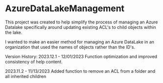 # AzureDataLakeManagement
This project was created to help simplify the process of managing an Azure Datalake specifically around updating existing ACL's to child objects within the lake.

I wanted to make an easier method for managing an Azure DataLake in an organization that used the names of objects rather than the ID's.

Version History:
2023.12.1 - 12/01/2023
Function optimization and improved consistency of help content.

2023.11.2 - 11/13/2023
Added function to remove an ACL from a folder and all inherited children

